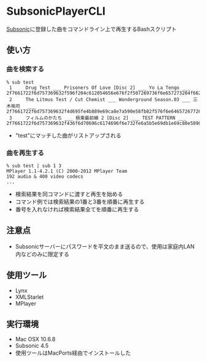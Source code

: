 SubsonicPlayerCLI
=================
[Subsonic](http://www.subsonic.org/)に登録した曲をコマンドライン上で再生するBashスクリプト

## 使い方

### 曲を検索する

    % sub test
     1     Drug Test ___ Prisoners Of Love [Disc 2] ___ Yo La Tengo ___ 2f7661722f6d757369632f596f204c612054656e676f2f507269736f6e657273204f66204c6f7665205b4469736320325d2f322d3035204472756720546573742e6d3461
     2     The Litmus Test / Cut Chemist ___ Wonderground Season.03 ___ 三木祐司　 ___ 2f7661722f6d757369632f4d695fe4b889e69ca8e7a590e58fb82f576f6e64657267726f756e6420536561736f6e2e30332f343420546865204c69746d75732054657374205f20437574204368656d6973742e6d3461
     3     フィルムのかたち ___ 極東最前線 2 [Disc 2] ___ TEST PATTERN ___ 2f7661722f6d757369632f436f6d70696c6174696f6e732fe6a5b5e69db1e69c80e5898de7b79a2032205b4469736320325d2f322d313020e38395e382a3e383abe383a0e381aee3818be3819fe381a12e6d3461

- "test"にマッチした曲がリストアップされる

### 曲を再生する

    % sub test | sub 1 3
    MPlayer 1.1-4.2.1 (C) 2000-2012 MPlayer Team
    192 audio & 400 video codecs
    ...

- 検索結果を同コマンドに渡すと再生を始める
- コマンド例では検索結果の1番と3番を順番に再生する
- 番号を入れなければ検索結果全てを順番に再生する

## 注意点
- Subsonicサーバーにパスワードを平文のまま送るので、使用は家庭内LAN内などのみに限定する

## 使用ツール
- Lynx
- XMLStarlet
- MPlayer

## 実行環境
- Mac OSX 10.6.8
- Subsonic 4.5
- 使用ツールはMacPorts経由でインストールした
